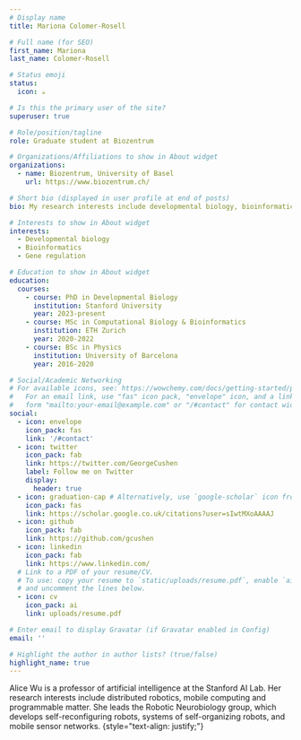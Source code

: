 ```yaml
---
# Display name
title: Mariona Colomer-Rosell

# Full name (for SEO)
first_name: Mariona
last_name: Colomer-Rosell

# Status emoji
status:
  icon: ☕️

# Is this the primary user of the site?
superuser: true

# Role/position/tagline
role: Graduate student at Biozentrum

# Organizations/Affiliations to show in About widget
organizations:
  - name: Biozentrum, University of Basel
    url: https://www.biozentrum.ch/

# Short bio (displayed in user profile at end of posts)
bio: My research interests include developmental biology, bioinformatics and gene regulation.

# Interests to show in About widget
interests:
  - Developmental biology
  - Bioinformatics
  - Gene regulation

# Education to show in About widget
education:
  courses:
    - course: PhD in Developmental Biology
      institution: Stanford University
      year: 2023-present
    - course: MSc in Computational Biology & Bioinformatics
      institution: ETH Zurich
      year: 2020-2022
    - course: BSc in Physics
      institution: University of Barcelona
      year: 2016-2020

# Social/Academic Networking
# For available icons, see: https://wowchemy.com/docs/getting-started/page-builder/#icons
#   For an email link, use "fas" icon pack, "envelope" icon, and a link in the
#   form "mailto:your-email@example.com" or "/#contact" for contact widget.
social:
  - icon: envelope
    icon_pack: fas
    link: '/#contact'
  - icon: twitter
    icon_pack: fab
    link: https://twitter.com/GeorgeCushen
    label: Follow me on Twitter
    display:
      header: true
  - icon: graduation-cap # Alternatively, use `google-scholar` icon from `ai` icon pack
    icon_pack: fas
    link: https://scholar.google.co.uk/citations?user=sIwtMXoAAAAJ
  - icon: github
    icon_pack: fab
    link: https://github.com/gcushen
  - icon: linkedin
    icon_pack: fab
    link: https://www.linkedin.com/
  # Link to a PDF of your resume/CV.
  # To use: copy your resume to `static/uploads/resume.pdf`, enable `ai` icons in `params.yaml`,
  # and uncomment the lines below.
  - icon: cv
    icon_pack: ai
    link: uploads/resume.pdf

# Enter email to display Gravatar (if Gravatar enabled in Config)
email: ''

# Highlight the author in author lists? (true/false)
highlight_name: true
---
```


Alice Wu is a professor of artificial intelligence at the Stanford AI Lab. Her research interests include distributed robotics, mobile computing and programmable matter. She leads the Robotic Neurobiology group, which develops self-reconfiguring robots, systems of self-organizing robots, and mobile sensor networks.
{style="text-align: justify;"}
